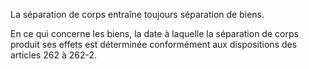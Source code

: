 La séparation de corps entraîne toujours séparation de biens.

En ce qui concerne les biens, la date à laquelle la séparation de corps produit ses effets est déterminée conformément aux dispositions des articles 262 à 262-2.
